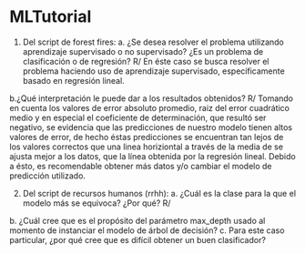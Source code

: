 # MLTutorial

1. Del script de forest fires:
  a. ¿Se desea resolver el problema utilizando aprendizaje supervisado o no supervisado? ¿Es un problema de clasificación o de regresión?
  R/ En éste caso se busca resolver el problema haciendo uso de aprendizaje supervisado, específicamente basado en regresión lineal.

  b.¿Qué interpretación le puede dar a los resultados obtenidos?
  R/ Tomando en cuenta los valores de error absoluto promedio, raiz del error cuadrático medio y en especial el coeficiente de determinación, que resultó ser negativo, se evidencia que las predicciones de nuestro modelo tienen altos valores de error, de hecho éstas predicciones se encuentran tan lejos de los valores correctos que una linea horiziontal a través de la media de se ajusta mejor a los datos, que la línea obtenida por la regresión lineal. Debido a ésto, es recomendable obtener más datos y/o cambiar el modelo de predicción utilizado.


2. Del script de recursos humanos (rrhh):
  a. ¿Cuál es la clase para la que el modelo más se equivoca? ¿Por qué?
  R/
  
  b. ¿Cuál cree que es el propósito del parámetro max_depth usado al momento de instanciar el modelo de árbol de decisión?
  c. Para este caso particular, ¿por qué cree que es difícil obtener un buen clasificador?

